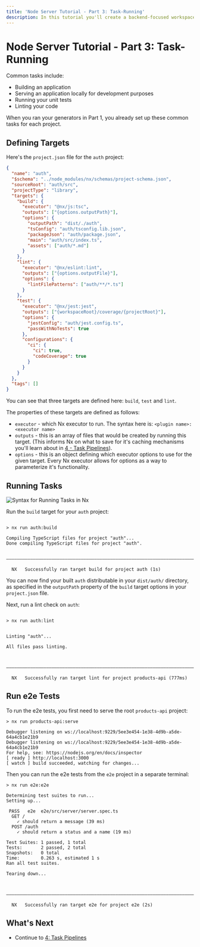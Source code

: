 ```yaml
---
title: 'Node Server Tutorial - Part 3: Task-Running'
description: In this tutorial you'll create a backend-focused workspace with Nx.
---
```


# Node Server Tutorial - Part 3: Task-Running

Common tasks include:

- Building an application
- Serving an application locally for development purposes
- Running your unit tests
- Linting your code

When you ran your generators in Part 1, you already set up these common tasks for each project.

## Defining Targets

Here's the `project.json` file for the `auth` project:

```json {% fileName="/auth/project.json" %}
{
  "name": "auth",
  "$schema": "../node_modules/nx/schemas/project-schema.json",
  "sourceRoot": "auth/src",
  "projectType": "library",
  "targets": {
    "build": {
      "executor": "@nx/js:tsc",
      "outputs": ["{options.outputPath}"],
      "options": {
        "outputPath": "dist/./auth",
        "tsConfig": "auth/tsconfig.lib.json",
        "packageJson": "auth/package.json",
        "main": "auth/src/index.ts",
        "assets": ["auth/*.md"]
      }
    },
    "lint": {
      "executor": "@nx/eslint:lint",
      "outputs": ["{options.outputFile}"],
      "options": {
        "lintFilePatterns": ["auth/**/*.ts"]
      }
    },
    "test": {
      "executor": "@nx/jest:jest",
      "outputs": ["{workspaceRoot}/coverage/{projectRoot}"],
      "options": {
        "jestConfig": "auth/jest.config.ts",
        "passWithNoTests": true
      },
      "configurations": {
        "ci": {
          "ci": true,
          "codeCoverage": true
        }
      }
    }
  },
  "tags": []
}
```

You can see that three targets are defined here: `build`, `test` and `lint`.

The properties of these targets are defined as follows:

- `executor` - which Nx executor to run. The syntax here is: `<plugin name>:<executor name>`
- `outputs` - this is an array of files that would be created by running this target. (This informs Nx on what to save for it's caching mechanisms you'll learn about in [4 - Task Pipelines](/node-server-tutorial/4-task-pipelines)).
- `options` - this is an object defining which executor options to use for the given target. Every Nx executor allows for options as a way to parameterize it's functionality.

## Running Tasks

![Syntax for Running Tasks in Nx](/shared/images/run-target-syntax.svg)

Run the `build` target for your `auth` project:

```{% command="npx nx build auth" path="~/products-api" %}

> nx run auth:build

Compiling TypeScript files for project "auth"...
Done compiling TypeScript files for project "auth".

 ———————————————————————————————————————————————————————————————————————————————————————————————————————————————————

  NX   Successfully ran target build for project auth (1s)
```

You can now find your built `auth` distributable in your `dist/auth/` directory, as specified in the `outputPath` property of the `build` target options in your `project.json` file.

Next, run a lint check on `auth`:

```{% command="npx nx lint auth" path="~/products-api" %}

> nx run auth:lint


Linting "auth"...

All files pass linting.


 ———————————————————————————————————————————————————————————————————————————————————————————————

  NX   Successfully ran target lint for project products-api (777ms)
```

## Run e2e Tests

To run the e2e tests, you first need to serve the root `products-api` project:

```{% command="npx nx serve products-api" path="~/products-api" %}
> nx run products-api:serve

Debugger listening on ws://localhost:9229/5ee3e454-1e38-4d9b-a5de-64a4cb1e21b9
Debugger listening on ws://localhost:9229/5ee3e454-1e38-4d9b-a5de-64a4cb1e21b9
For help, see: https://nodejs.org/en/docs/inspector
[ ready ] http://localhost:3000
[ watch ] build succeeded, watching for changes...
```

Then you can run the e2e tests from the `e2e` project in a separate terminal:

```{% command="npx nx e2e e2e" path="~/products-api" %}
> nx run e2e:e2e

Determining test suites to run...
Setting up...

 PASS   e2e  e2e/src/server/server.spec.ts
  GET /
    ✓ should return a message (39 ms)
  POST /auth
    ✓ should return a status and a name (19 ms)

Test Suites: 1 passed, 1 total
Tests:       2 passed, 2 total
Snapshots:   0 total
Time:        0.263 s, estimated 1 s
Ran all test suites.

Tearing down...


 ———————————————————————————————————————————————————————————————————————————————————————————————————————————————————

  NX   Successfully ran target e2e for project e2e (2s)
```

## What's Next

- Continue to [4: Task Pipelines](/node-server-tutorial/4-task-pipelines)
